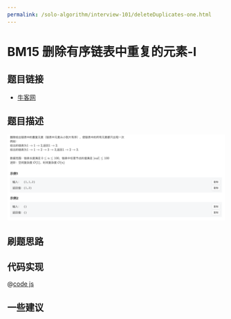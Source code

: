 ```yaml
---
permalink: /solo-algorithm/interview-101/deleteDuplicates-one.html
---
```


# BM15 删除有序链表中重复的元素-I

## 题目链接

- [牛客网](https://www.nowcoder.com/share/jump/8484115461694841529345)

## 题目描述

![反转链表.png](../images/deleteDuplicates-1.png)

## 刷题思路

## 代码实现

@[code js](@algorithm/interview-101/deleteDuplicates-1.js)

## 一些建议
